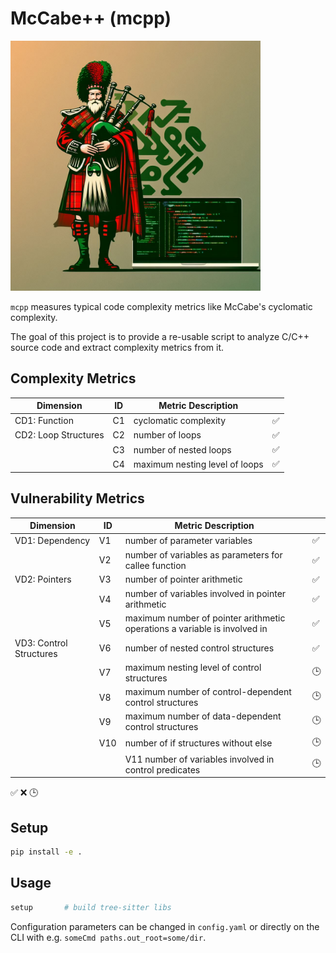 # McCabe++ (mcpp)

<img src="media/mcpp.jpeg" height=400/>

`mcpp` measures typical code complexity metrics like McCabe's cyclomatic
complexity.

The goal of this project is to provide a re-usable script to analyze C/C++
source code and extract complexity metrics from it.

## Complexity Metrics

| Dimension            | ID | Metric Description             |    |
|----------------------|----|--------------------------------|----|
| CD1: Function        | C1 | cyclomatic complexity          | ✅ |
| CD2: Loop Structures | C2 | number of loops                | ✅ |
|                      | C3 | number of nested loops         | ✅ |
|                      | C4 | maximum nesting level of loops | ✅ |

## Vulnerability Metrics

| Dimension               | ID  | Metric Description                                                        |    |
|-------------------------|-----|---------------------------------------------------------------------------|----|
| VD1: Dependency         | V1  | number of parameter variables                                             | ✅ |
|                         | V2  | number of variables as parameters for callee function                     | ✅ |
| VD2: Pointers           | V3  | number of pointer arithmetic                                              | ✅ |
|                         | V4  | number of variables involved in pointer arithmetic                        | ✅ |
|                         | V5  | maximum number of pointer arithmetic operations a variable is involved in | ✅ |
| VD3: Control Structures | V6  | number of nested control structures                                       | ✅ |
|                         | V7  | maximum nesting level of control structures                               | 🕒 |
|                         | V8  | maximum number of control-dependent control structures                    | 🕒 |
|                         | V9  | maximum number of data-dependent control structures                       | 🕒 |
|                         | V10 | number of if structures without else                                      | 🕒 |
|                         |     | V11 number of variables involved in control predicates                    | 🕒 |

✅ ❌ 🕒


## Setup

```sh
pip install -e .
```

## Usage

```sh
setup       # build tree-sitter libs
```

Configuration parameters can be changed in `config.yaml` or directly on the CLI
with e.g. `someCmd paths.out_root=some/dir`.